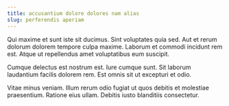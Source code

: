 ```yaml
---
title: accusantium dolore dolores nam alias
slug: perferendis aperiam
---
```


Qui maxime et sunt iste sit ducimus. Sint voluptates quia sed. Aut et rerum dolorum dolorem tempore culpa maxime. Laborum et commodi incidunt rem est. Atque ut repellendus amet voluptatibus eum suscipit.

Cumque delectus est nostrum est. Iure cumque sunt. Sit laborum laudantium facilis dolorem rem. Est omnis sit ut excepturi et odio.

Vitae minus veniam. Illum rerum odio fugiat ut quos debitis et molestiae praesentium. Ratione eius ullam. Debitis iusto blanditiis consectetur.

